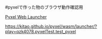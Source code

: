 #pyxelで作った物のブラウザ動作確認用

[Pyxel Web Launcher](https://kitao.github.io/pyxel/wasm/launcher/)


https://kitao.github.io/pyxel/wasm/launcher/?play=qzk4078.pyxelTest.test_pyxel
